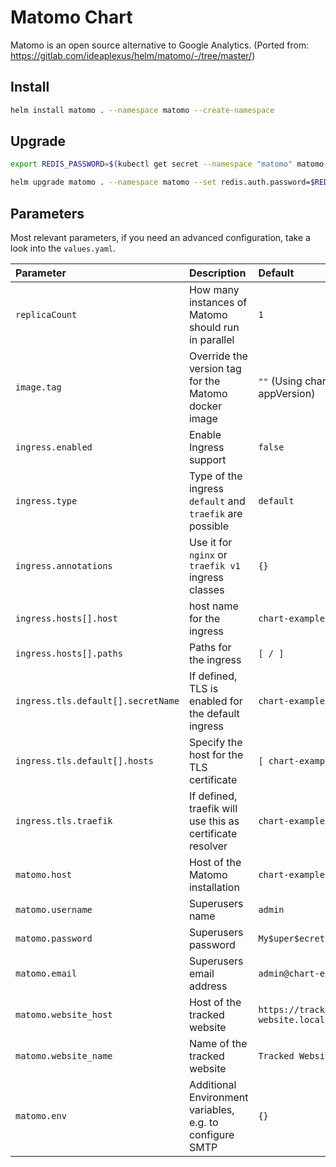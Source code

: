 # Matomo Chart

Matomo is an open source alternative to Google Analytics. (Ported from: https://gitlab.com/ideaplexus/helm/matomo/-/tree/master/)

## Install

```sh
helm install matomo . --namespace matomo --create-namespace
```

## Upgrade

```sh
export REDIS_PASSWORD=$(kubectl get secret --namespace "matomo" matomo-redis -o jsonpath="{.data.redis-password}" | base64 --decode)

helm upgrade matomo . --namespace matomo --set redis.auth.password=$REDIS_PASSWORD 
```

## Parameters

Most relevant parameters, if you need an advanced configuration, take a look into the `values.yaml`.

| Parameter | Description | Default |
|:----------|:------------|:--------|
| `replicaCount` | How many instances of Matomo should run in parallel | `1` |
| `image.tag` | Override the version tag for the Matomo docker image | `""` (Using chart appVersion)             |
| `ingress.enabled` | Enable Ingress support | `false`  |
| `ingress.type` | Type of the ingress `default` and `traefik` are possible  | `default` |
| `ingress.annotations` | Use it for `nginx` or `traefik v1` ingress classes | `{}` |
| `ingress.hosts[].host` | host name for the ingress | `chart-example.local` |
| `ingress.hosts[].paths` | Paths for the ingress| `[ / ]` |
| `ingress.tls.default[].secretName` | If defined, TLS is enabled for the default ingress | `chart-example-tls` |
| `ingress.tls.default[].hosts` | Specify the host for the TLS certificate | `[ chart-example.local ]` |
| `ingress.tls.traefik` | If defined, traefik will use this as certificate resolver | `chart-example-tls` |
| `matomo.host` | Host of the Matomo installation | `chart-example.local` |
| `matomo.username` | Superusers name | `admin` |
| `matomo.password` | Superusers password | `My$uper$ecretPassword123#` |
| `matomo.email` | Superusers email address | `admin@chart-example.local` | 
| `matomo.website_host` | Host of the tracked website | `https://tracked-website.local` |
| `matomo.website_name` | Name of the tracked website | `Tracked Website` |
| `matomo.env` | Additional Environment variables, e.g. to configure SMTP | `{}` |



